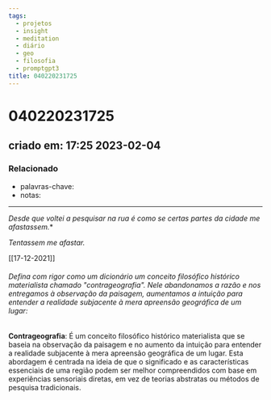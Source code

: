 ```yaml
---
tags:
  - projetos
  - insight
  - meditation
  - diário
  - geo
  - filosofia
  - promptgpt3
title: 040220231725
---
```


# 040220231725

## criado em: 17:25 2023-02-04

### Relacionado

- palavras-chave: 
- notas: 
---

*Desde que voltei a pesquisar na rua é como se certas partes da cidade me afastassem.**

*Tentassem me afastar.*

[[17-12-2021]]

###### Defina com rigor como um dicionário um conceito filosófico histórico materialista chamado "contrageografia". Nele abandonamos a razão e nos entregamos à observação da paisagem, aumentamos a intuição para entender a realidade subjacente à mera apreensão geográfica de um lugar:

**Contrageografia**: É um conceito filosófico histórico materialista que se baseia na observação da paisagem e no aumento da intuição para entender a realidade subjacente à mera apreensão geográfica de um lugar. Esta abordagem é centrada na ideia de que o significado e as características essenciais de uma região podem ser melhor compreendidos com base em experiências sensoriais diretas, em vez de teorias abstratas ou métodos de pesquisa tradicionais.
